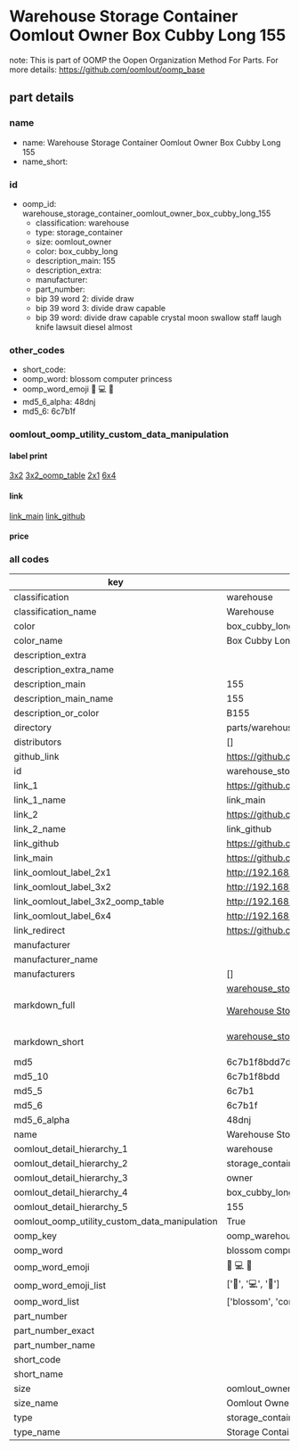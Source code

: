 # Warehouse Storage Container Oomlout Owner Box Cubby Long 155  

note: This is part of OOMP the Oopen Organization Method For Parts. For more details: https://github.com/oomlout/oomp_base

##  part details
  







### name
* name: Warehouse Storage Container Oomlout Owner Box Cubby Long 155
* name_short: 
### id
* oomp_id: warehouse_storage_container_oomlout_owner_box_cubby_long_155
  * classification: warehouse
  * type: storage_container
  * size: oomlout_owner
  * color: box_cubby_long
  * description_main: 155
  * description_extra: 
  * manufacturer: 
  * part_number: 
  * bip 39 word 2: divide draw
  * bip 39 word 3: divide draw capable
  * bip 39 word: divide draw capable crystal moon swallow staff laugh knife lawsuit diesel almost

### other_codes
* short_code: 
* oomp_word: blossom computer princess
* oomp_word_emoji :blossom: :computer: :princess:
* md5_6_alpha: 48dnj
* md5_6: 6c7b1f






### oomlout_oomp_utility_custom_data_manipulation
#### label print
[3x2](http://192.168.1.245:1112/?label=oomp%2048dnj)
[3x2_oomp_table](http://192.168.1.108:1112/?label=oomp%2048dnj)
[2x1](http://192.168.1.242:1112/?label=oomp%2048dnj)
[6x4](http://192.168.1.55:1112/?label=oomp%2048dnj)    

#### link

[link_main](https://github.com/oomlout/oomlout_oomp_version_1_messy/tree/main/parts/warehouse_storage_container_oomlout_owner_box_cubby_long_155) [link_github](https://github.com/oomlout/oomlout_oomp_version_1_messy/tree/main/parts/warehouse_storage_container_oomlout_owner_box_cubby_long_155)                             

#### price







### all codes 
| key | value |  
| --- | --- |  
| classification | warehouse |  
| classification_name | Warehouse |  
| color | box_cubby_long |  
| color_name | Box Cubby Long |  
| description_extra |  |  
| description_extra_name |  |  
| description_main | 155 |  
| description_main_name | 155 |  
| description_or_color | B155 |  
| directory | parts/warehouse_storage_container_oomlout_owner_box_cubby_long_155 |  
| distributors | [] |  
| github_link | https://github.com/oomlout/oomlout_oomp_part_src/tree/main/parts/warehouse_storage_container_oomlout_owner_box_cubby_long_155 |  
| id | warehouse_storage_container_oomlout_owner_box_cubby_long_155 |  
| link_1 | https://github.com/oomlout/oomlout_oomp_version_1_messy/tree/main/parts/warehouse_storage_container_oomlout_owner_box_cubby_long_155 |  
| link_1_name | link_main |  
| link_2 | https://github.com/oomlout/oomlout_oomp_version_1_messy/tree/main/parts/warehouse_storage_container_oomlout_owner_box_cubby_long_155 |  
| link_2_name | link_github |  
| link_github | https://github.com/oomlout/oomlout_oomp_version_1_messy/tree/main/parts/warehouse_storage_container_oomlout_owner_box_cubby_long_155 |  
| link_main | https://github.com/oomlout/oomlout_oomp_version_1_messy/tree/main/parts/warehouse_storage_container_oomlout_owner_box_cubby_long_155 |  
| link_oomlout_label_2x1 | http://192.168.1.242:1112/?label=oomp%2048dnj |  
| link_oomlout_label_3x2 | http://192.168.1.245:1112/?label=oomp%2048dnj |  
| link_oomlout_label_3x2_oomp_table | http://192.168.1.108:1112/?label=oomp%2048dnj |  
| link_oomlout_label_6x4 | http://192.168.1.55:1112/?label=oomp%2048dnj |  
| link_redirect | https://github.com/oomlout/oomlout_oomp_version_1_messy/tree/main/parts/warehouse_storage_container_oomlout_owner_box_cubby_long_155 |  
| manufacturer |  |  
| manufacturer_name |  |  
| manufacturers | [] |  
| markdown_full | [warehouse_storage_container_oomlout_owner_box_cubby_long_155](none)<br>[](none)<br>[Warehouse Storage Container Oomlout Owner Box Cubby Long 155](none)<br><br> |  
| markdown_short | [warehouse_storage_container_oomlout_owner_box_cubby_long_155](none)<br><br> |  
| md5 | 6c7b1f8bdd7d9a836c47c35443d099ff |  
| md5_10 | 6c7b1f8bdd |  
| md5_5 | 6c7b1 |  
| md5_6 | 6c7b1f |  
| md5_6_alpha | 48dnj |  
| name | Warehouse Storage Container Oomlout Owner Box Cubby Long 155 |  
| oomlout_detail_hierarchy_1 | warehouse |  
| oomlout_detail_hierarchy_2 | storage_container |  
| oomlout_detail_hierarchy_3 | owner |  
| oomlout_detail_hierarchy_4 | box_cubby_long |  
| oomlout_detail_hierarchy_5 | 155 |  
| oomlout_oomp_utility_custom_data_manipulation | True |  
| oomp_key | oomp_warehouse_storage_container_oomlout_owner_box_cubby_long_155 |  
| oomp_word | blossom computer princess |  
| oomp_word_emoji | :blossom: :computer: :princess: |  
| oomp_word_emoji_list | [':blossom:', ':computer:', ':princess:'] |  
| oomp_word_list | ['blossom', 'computer', 'princess'] |  
| part_number |  |  
| part_number_exact |  |  
| part_number_name |  |  
| short_code |  |  
| short_name |  |  
| size | oomlout_owner |  
| size_name | Oomlout Owner |  
| type | storage_container |  
| type_name | Storage Container |  
